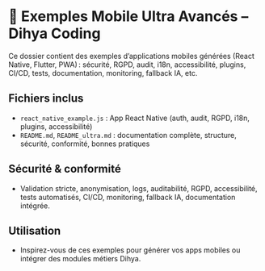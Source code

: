 # 📱 Exemples Mobile Ultra Avancés – Dihya Coding

Ce dossier contient des exemples d’applications mobiles générées (React Native, Flutter, PWA) : sécurité, RGPD, audit, i18n, accessibilité, plugins, CI/CD, tests, documentation, monitoring, fallback IA, etc.

## Fichiers inclus
- `react_native_example.js` : App React Native (auth, audit, RGPD, i18n, plugins, accessibilité)
- `README.md`, `README_ultra.md` : documentation complète, structure, sécurité, conformité, bonnes pratiques

## Sécurité & conformité
- Validation stricte, anonymisation, logs, auditabilité, RGPD, accessibilité, tests automatisés, CI/CD, monitoring, fallback IA, documentation intégrée.

## Utilisation
- Inspirez-vous de ces exemples pour générer vos apps mobiles ou intégrer des modules métiers Dihya.
